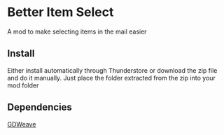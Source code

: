# Better Item Select

A mod to make selecting items in the mail easier

## Install

Either install automatically through Thunderstore or download the zip file and do it manually.
Just place the folder extracted from the zip into your mod folder

## Dependencies

[GDWeave](https://thunderstore.io/c/webfishing/p/NotNet/GDWeave/)
